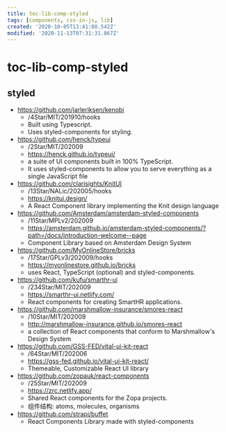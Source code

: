 ```yaml
---
title: toc-lib-comp-styled
tags: [components, css-in-js, lib]
created: '2020-10-05T13:41:08.542Z'
modified: '2020-11-13T07:31:31.867Z'
---
```


# toc-lib-comp-styled

## styled

- https://github.com/jarleriksen/kenobi
  - /4Star/MIT/201910/hooks
  - Built using Typescript.
  - Uses styled-components for styling.
- https://github.com/henck/typeui
  - /2Star/MIT/202009
  - https://henck.github.io/typeui/
  - a suite of UI components built in 100% TypeScript. 
  - It uses styled-components to allow you to serve everything as a single JavaScript file
- https://github.com/clarisights/KnitUI
  - /13Star/NALic/202005/hooks
  - https://knitui.design/
  - A React Component library implementing the Knit design language
- https://github.com/Amsterdam/amsterdam-styled-components
  - /11Star/MPLv2/202009
  - https://amsterdam.github.io/amsterdam-styled-components/?path=/docs/introduction-welcome--page
  - Component Library based on Amsterdam Design System
- https://github.com/MyOnlineStore/bricks
  - /17Star/GPLv3/202009/hooks
  - https://myonlinestore.github.io/bricks
  - uses React, TypeScript (optional) and styled-components.
- https://github.com/kufu/smarthr-ui
  - /234Star/MIT/202009
  - https://smarthr-ui.netlify.com/
  - React components for creating SmartHR applications.
- https://github.com/marshmallow-insurance/smores-react
  - /10Star/MIT/202009
  - http://marshmallow-insurance.github.io/smores-react
  - a collection of React components that conform to Marshmallow's Design System 
- https://github.com/GSS-FED/vital-ui-kit-react
  - /64Star/MIT/202006
  - https://gss-fed.github.io/vital-ui-kit-react/
  - Themeable, Customizable React UI library
- https://github.com/zopauk/react-components
  - /25Star/MIT/202009
  - https://zrc.netlify.app/
  - Shared React components for the Zopa projects.
  - 组件结构: atoms, molecules, organisms
- https://github.com/strapi/buffet
  - React Components Library made with styled-components
